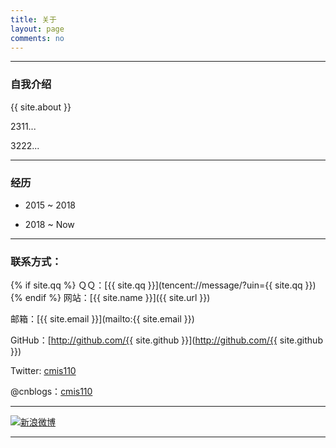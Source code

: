 ```yaml
---
title: 关于
layout: page
comments: no
---
```


---
### 自我介绍

{{ site.about }}

2311...

3222...


---
### 经历

* 2015 ~ 2018

* 2018 ~ Now     


----

### 联系方式：

{% if site.qq %}
ＱＱ：[{{ site.qq }}](tencent://message/?uin={{ site.qq }})
{% endif %}
网站：[{{ site.name }}]({{ site.url }})

邮箱：[{{ site.email }}](mailto:{{ site.email }})

GitHub：[http://github.com/{{ site.github }}](http://github.com/{{ site.github }})

Twitter: [cmis110](https://twitter.com/cmis110)

@cnblogs：[cmis110](http://cmis110.cnblogs.com)

----

[![新浪微博](http://wx3.sinaimg.cn/mw690/a0949f30ly1g5qwfgvcffj20au03bglr.jpg)](http://weibo.com/776781588)

----
